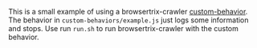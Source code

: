 This is a small example of using a browsertrix-crawler [custom-behavior](https://github.com/webrecorder/browsertrix-crawler#additional-custom-behaviors). The behavior in `custom-behaviors/example.js` just logs some information and stops. Use run `run.sh` to run browsertrix-crawler with the custom behavior.
